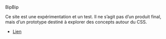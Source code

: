 BipBip

Ce site est une expérimentation et un test.
Il ne s’agit pas d’un produit final, mais d’un prototype destiné à explorer des concepts autour du CSS.

- [Lien](https://bipbipdemo.netlify.app/)
